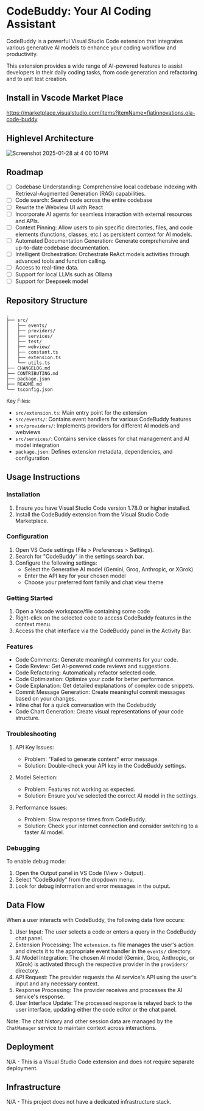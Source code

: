 # CodeBuddy: Your AI Coding Assistant

CodeBuddy is a powerful Visual Studio Code extension that integrates various generative AI models to enhance your coding workflow and productivity.

This extension provides a wide range of AI-powered features to assist developers in their daily coding tasks, from code generation and refactoring and to unit test creation.

## Install in Vscode Market Place
https://marketplace.visualstudio.com/items?itemName=fiatinnovations.ola-code-buddy

## Highlevel Architecture
![Screenshot 2025-01-28 at 4 00 10 PM](https://github.com/user-attachments/assets/99d610f9-3e88-4f43-9198-61629fed5eaf)


## Roadmap
- [ ] Codebase Understanding: Comprehensive local codebase indexing with Retrieval-Augmented Generation (RAG) capabilities.
- [ ] Code search: Search code across the entire codebase
- [ ] Rewrite the Webview UI with React
- [ ] Incorporate AI agents for seamless interaction with external resources and APIs.
- [ ] Context Pinning: Allow users to pin specific directories, files, and code elements (functions, classes, etc.) as persistent context for AI models.
- [ ] Automated Documentation Generation: Generate comprehensive and up-to-date codebase documentation.
- [ ] Intelligent Orchestration: Orchestrate ReAct models activities through advanced tools and function calling.
- [ ] Access to real-time data.
- [ ] Support for local LLMs such as Ollama
- [ ] Support for Deepseek model

## Repository Structure

```
.
├── src/
│   ├── events/
│   ├── providers/
│   ├── services/
│   ├── test/
│   ├── webview/
│   ├── constant.ts
│   ├── extension.ts
│   └── utils.ts
├── CHANGELOG.md
├── CONTRIBUTING.md
├── package.json
├── README.md
└── tsconfig.json
```

Key Files:

- `src/extension.ts`: Main entry point for the extension
- `src/events/`: Contains event handlers for various CodeBuddy features
- `src/providers/`: Implements providers for different AI models and webviews
- `src/services/`: Contains service classes for chat management and AI model integration
- `package.json`: Defines extension metadata, dependencies, and configuration

## Usage Instructions

### Installation

1. Ensure you have Visual Studio Code version 1.78.0 or higher installed.
2. Install the CodeBuddy extension from the Visual Studio Code Marketplace.

### Configuration

1. Open VS Code settings (File > Preferences > Settings).
2. Search for "CodeBuddy" in the settings search bar.
3. Configure the following settings:
   - Select the Generative AI model (Gemini, Groq, Anthropic, or XGrok)
   - Enter the API key for your chosen model
   - Choose your preferred font family and chat view theme

### Getting Started

1. Open a Vscode workspace/file containing some code
2. Right-click on the selected code to access CodeBuddy features in the context menu.
3. Access the chat interface via the CodeBuddy panel in the Activity Bar.

### Features

- Code Comments: Generate meaningful comments for your code.
- Code Review: Get AI-powered code reviews and suggestions.
- Code Refactoring: Automatically refactor selected code.
- Code Optimization: Optimize your code for better performance.
- Code Explanation: Get detailed explanations of complex code snippets.
- Commit Message Generation: Create meaningful commit messages based on your changes.
- Inline chat for a quick conversation with the Codebuddy
- Code Chart Generation: Create visual representations of your code structure.

### Troubleshooting

1. API Key Issues:

   - Problem: "Failed to generate content" error message.
   - Solution: Double-check your API key in the CodeBuddy settings.

2. Model Selection:

   - Problem: Features not working as expected.
   - Solution: Ensure you've selected the correct AI model in the settings.

3. Performance Issues:
   - Problem: Slow response times from CodeBuddy.
   - Solution: Check your internet connection and consider switching to a faster AI model.

### Debugging

To enable debug mode:

1. Open the Output panel in VS Code (View > Output).
2. Select "CodeBuddy" from the dropdown menu.
3. Look for debug information and error messages in the output.

## Data Flow

When a user interacts with CodeBuddy, the following data flow occurs:

1. User Input: The user selects a code or enters a query in the CodeBuddy chat panel.
2. Extension Processing: The `extension.ts` file manages the user's action and directs it to the appropriate event handler in the `events/` directory.
3. AI Model Integration: The chosen AI model (Gemini, Groq, Anthropic, or XGrok) is activated through the respective provider in the `providers/` directory.
4. API Request: The provider requests the AI service's API using the user's input and any necessary context.
5. Response Processing: The provider receives and processes the AI service's response.
6. User Interface Update: The processed response is relayed back to the user interface, updating either the code editor or the chat panel.

Note: The chat history and other session data are managed by the `ChatManager` service to maintain context across interactions.

## Deployment

N/A - This is a Visual Studio Code extension and does not require separate deployment.

## Infrastructure

N/A - This project does not have a dedicated infrastructure stack.

